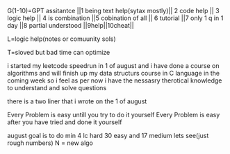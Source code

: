 G(1-10)=GPT assitantce 
||1 being text help(sytax mostly)|| 2 code help || 3 logic help || 4 is combination ||5 cobination of all || 6 tutorial ||7 only 1 q in 1 day ||8 partial understood ||9help||10cheat|| 

L=logic help(notes or comuunity sols)

T=sloved but bad time can optimize

i started my leetcode speedrun in 1 of august and i have done a course on algorithms 
and will finish up my data structurs course in C language in the coming week 
so i feel as per now i have the nessasry therotical knowledge to understand and solve questions 

there is a two liner that i wrote on the 1 of august 

Every Problem is easy untill you try to do it yourself
Every Problem is easy after you have tried and done it yourself 

august goal is to do min 4 lc hard 30 easy and 17 medium lets see(just rough numbers)
N = new algo

